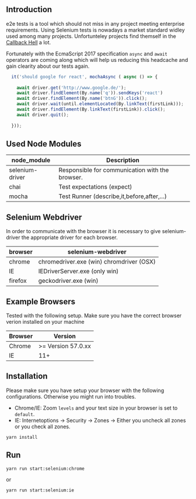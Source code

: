 ## Introduction

e2e tests is a tool which should not miss in any project meeting enterprise requirements. Using Selenium tests is nowadays a market standard widley used among many projects. Unfortunteley projects find themself in the [Callback Hell](http://callbackhell.com/) a lot.

Fortunately with the EcmaScript 2017 specification `async` and `await` operators  are coming along which will help us reducing this headcache and gain clearity about our tests again.

```javascript
  it('should google for react', mochaAsync ( async () => {
  
    await driver.get('http://www.google.de/');
    await driver.findElement(By.name('q')).sendKeys('react')
    await driver.findElement(By.name('btnG')).click();
    await driver.wait(until.elementLocated(By.linkText(firstLink)));
    await driver.findElement(By.linkText(firstLink)).click();
    await driver.quit();
    
  }));

```

## Used Node Modules


| node_module           | Description                                           |
|-----------------------|-------------------------------------------------------|
| selenium-driver       | Responsible for communication with the browser.       |
| chai                  | Test expectations (expect)                            |
| mocha                 | Test Runner (describe,it,before,after,...)            


## Selenium Webdriver

In order to communicate with the browser it is necessary to give selenium-driver the appropriate driver for each browser.

| browser               | selenium-webdriver                                    |
|-----------------------|-------------------------------------------------------|
| chrome                | chromedriver.exe (win) chromdriver (OSX)              |
| IE                    | IEDriverServer.exe (only win)                         |
| firefox               | geckodriver.exe (win)          

## Example Browsers

Tested with the following setup. Make sure you have the correct browser verion installed on your machine

| Browser   | Version                                                         |
|-----------|-----------------------------------------------------------------|
| Chrome    | >= Version 57.0.xx                                              |
| IE        | 11+                                                             |


## Installation

Please make sure you have setup your browser with the following configurations. Otherwise you might run into troubles.

* Chrome/IE: Zoom <code>levels</code> and your text size in your browser is set to <code>default</code>.
* IE: Internetoptions -> Security -> Zones -> Either you uncheck all zones or you check all zones.

<pre><code>yarn install</code></pre>

## Run
<pre><code>yarn run start:selenium:chrome</code></pre>
or
<pre><code>yarn run start:selenium:ie</code></pre>